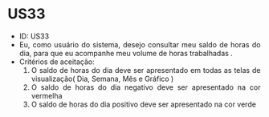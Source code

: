 # US33

<ul>
<li> ID: US33</li>
<li align="justify"> Eu, como usuário do sistema, desejo consultar meu saldo de horas do dia, para que eu acompanhe meu volume de horas trabalhadas .</li>
<li align="justify"> Critérios de aceitação:
    <ol>
    <li> O saldo de horas do dia deve ser apresentado em todas as telas de visualização( Dia, Semana, Mês e Gráfico )</li>
    <li> O saldo de horas do dia negativo deve ser apresentado na cor vermelha</li>
    <li> O saldo de horas do dia positivo deve ser apresentado na cor verde</li>
    </ol>
</ul>